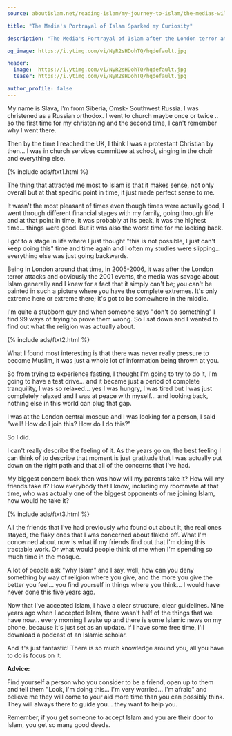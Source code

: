 ```yaml
---
source: aboutislam.net/reading-islam/my-journey-to-islam/the-medias-wild-portrayal-of-islam-sparked-my-curiosity

title: "The Media's Portrayal of Islam Sparked my Curiosity"

description: "The Media's Portrayal of Islam after the London terror attacks in sparked my curiosity"

og_image: https://i.ytimg.com/vi/NyR2sHDohTQ/hqdefault.jpg

header:
  image:  https://i.ytimg.com/vi/NyR2sHDohTQ/hqdefault.jpg
  teaser: https://i.ytimg.com/vi/NyR2sHDohTQ/hqdefault.jpg

author_profile: false
---
```


My name is Slava, I'm from Siberia, Omsk- Southwest Russia. I was christened
as a Russian orthodox. I went to church maybe once or twice .. so the first time
for my christening and the second time, I can't remember why I went there.

Then by the time I reached the UK, I think I was a protestant Christian by
then... I was in church services committee at school, singing in the choir and
everything else.

{% include ads/ftxt1.html %}

The thing that attracted me most to
Islam is that it makes sense, not only overall but at that specific point
in time, it just made perfect sense to me.

It wasn't the most pleasant of times even though times were actually good, I
went through different financial stages with my family, going through life and
at that point in time, it was probably at its peak, it was the highest time...
things were good. But it was also the worst time for me looking back.

I got to a stage in life where I just thought "this is not possible, I just
can't keep doing this" time and time again and I often my studies were
slipping... everything else was just going backwards.

Being in London around that time, in 2005-2006, it was after the London
terror attacks and obviously the 2001 events, the
media was savage about Islam generally and I knew for
a fact that it simply can't be; you can't be painted in such a
picture where you have the complete extremes. It's only extreme here or
extreme there; it's got to be somewhere in the middle.

I'm quite a stubborn guy and when someone says "don't do something" I find 99
ways of trying to prove them wrong. So I sat down and I wanted to find out
what the religion was actually about.

{% include ads/ftxt2.html %}

What I found most interesting is that there was never really
pressure to become Muslim, it was just a whole lot
of information being thrown at you.

So from trying to experience fasting, I thought I'm going to try to do it, I'm
going to have a test drive... and it became just a period of complete
tranquility, I was so relaxed... yes I was hungry, I
was tired but I was just completely relaxed and I was at peace with myself...
and looking back, nothing else in this world can plug that gap.

I was at the London central mosque and I was looking for a person, I said
"well! How do I join this? How do I do this?"

So I did.

I can't really describe the feeling of it. As the years go on, the best
feeling I can think of to describe that moment is just
gratitude that I was actually put down on the right path and that all of the
concerns that I've had.

My biggest concern back then was how will my parents take it? How will my
friends take it? How everybody that I know, including my roommate at that
time, who was actually one of the biggest opponents of me joining Islam, how
would he take it?

{% include ads/ftxt3.html %}

All the friends that I've had previously who found out about it,
the real ones stayed, the flaky ones that I was concerned about flaked off.
What I'm concerned about now is what if my friends find out that I'm doing
this tractable work. Or what would people think of me when I'm spending so
much time in the mosque.

A lot of people ask "why Islam" and I
say, well, how can you deny something by way of religion where you give, and
the more you give the better you feel... you find yourself in things where you
think... I would have never done this five years ago.

Now that I've accepted Islam, I have a clear structure, clear guidelines. Nine
years ago when I accepted Islam, there wasn't half of the things that we have
now... every morning I wake up and there is some Islamic news on my phone,
because it's just set as an update. If I have some free time, I'll download a
podcast of an Islamic scholar.

And it's just fantastic! There is so much knowledge
around you, all you have to do is focus on it.

 **Advice:**

Find yourself a person who you consider to be a friend, open up to them and
tell them "Look, I'm doing this... I'm very worried... I'm afraid" and believe me
they will come to your aid more time than you can possibly think. They will
always there to guide you... they want to help you.

Remember, if you get someone to accept Islam and you are their door to Islam,
you get so many good deeds.

